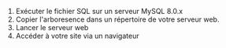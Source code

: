 1. Exécuter le fichier SQL sur un serveur MySQL 8.0.x
2. Copier l'arboresence dans un répertoire de votre serveur web.
3. Lancer le serveur web
4. Accéder à votre site via un navigateur